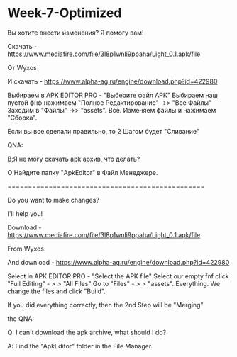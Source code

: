 # Week-7-Optimized
Вы хотите внести изменения?
Я помогу вам!

Скачать - https://www.mediafire.com/file/3l8p1wnli9ppaha/Light_0.1.apk/file

От Wyxos 

И скачать - https://www.alpha-ag.ru/engine/download.php?id=422980


Выбираем в APK EDITOR PRO - "Выберите файл APK" Выбираем наш пустой фнф нажимаем "Полное Редактирование" ->> "Все Файлы" Заходим в "Файлы" ->> "assets". Все. Изменяем файлы и нажимаем "Сборка". 

Если вы все сделали правильно, то 2 Шагом будет "Сливание"

QNA:

В;Я не могу скачать apk архив, что делать?

О:Найдите папку "ApkEditor" в Файл Менеджере.


================================================


Do you want to make changes?

I'll help you!


Download - https://www.mediafire.com/file/3l8p1wnli9ppaha/Light_0.1.apk/file

From Wyxos 


And download - https://www.alpha-ag.ru/engine/download.php?id=422980


Select in APK EDITOR PRO - "Select the APK file" Select our empty fnf click "Full Editing" - > > "All Files" Go to "Files" - > > "assets". Everything. We change the files and click "Build". 


If you did everything correctly, then the 2nd Step will be "Merging"


the QNA:

Q: I can't download the apk archive, what should I do?

A: Find the "ApkEditor" folder in the File Manager.
